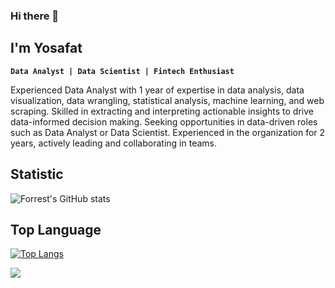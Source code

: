 ### Hi there 👋

## I'm Yosafat

**`Data Analyst | Data Scientist | Fintech Enthusiast`**

Experienced Data Analyst with 1 year of expertise in data analysis, data visualization, data wrangling, statistical analysis, machine learning, and web scraping. Skilled in extracting and interpreting actionable insights to drive data-informed decision making. Seeking opportunities in data-driven roles such as Data Analyst or Data Scientist. Experienced in the organization for 2 years, actively leading and collaborating in teams.

## Statistic
<!-- <img height="180em" src="https://github-readme-stats-eight-theta.vercel.app/api?username=crypter70&show_icons=true&include_all_commits=true&count_private=true"/> -->

![Forrest's GitHub stats](https://github-readme-stats-ten-gilt.vercel.app/api?username=crypter70&show_icons=true&theme=swift)

## Top Language
<!-- <img height="120em" src="https://github-readme-stats-eight-theta.vercel.app/api/top-langs/?username=crypter70&layout=compact&langs_count=8"/> -->

[![Top Langs](https://github-readme-stats-ten-gilt.vercel.app/api/top-langs/?username=crypter70&layout=compact)](https://github.com/anuraghazra/github-readme-stats)



![](https://komarev.com/ghpvc/?username=crypter70)
<!--
**crypter70/crypter70** is a ✨ _special_ ✨ repository because its `README.md` (this file) appears on your GitHub profile.

Here are some ideas to get you started:

- 🔭 I’m currently working on ...
- 🌱 I’m currently learning ...
- 👯 I’m looking to collaborate on ...
- 🤔 I’m looking for help with ...
- 💬 Ask me about ...
- 📫 How to reach me: ...
- 😄 Pronouns: ...
- ⚡ Fun fact: ...
-->
